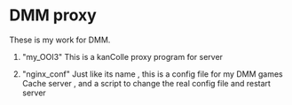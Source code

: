 # DMM proxy


These is my work for DMM.

1. "my_OOI3"
	This is a kanColle proxy program for server

2. "nginx_conf"
	Just like its name , 
	this is a config file for my DMM games Cache server ,
	and a script to change the real config file and restart server

